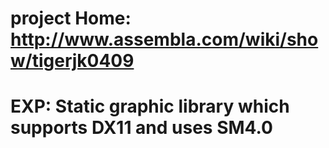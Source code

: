 # project Home: http://www.assembla.com/wiki/show/tigerjk0409 #
# EXP: Static graphic library which supports DX11 and uses SM4.0 #


